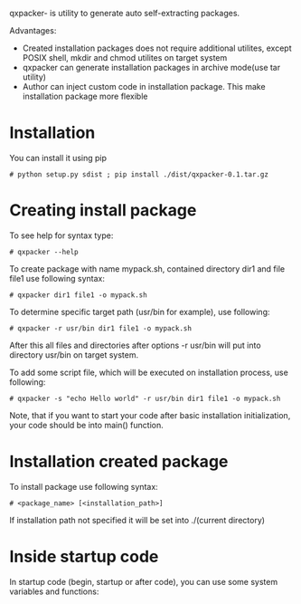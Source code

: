 qxpacker- is utility to generate auto self-extracting packages.

Advantages:
* Created installation packages does not require additional utilites, except POSIX shell, mkdir and chmod utilites on target system
* qxpacker can generate installation packages in archive mode(use tar utility)
* Author can inject custom code in installation package. This make installation package more flexible

# Installation

You can install it using pip

```
# python setup.py sdist ; pip install ./dist/qxpacker-0.1.tar.gz
```

# Creating install package
To see help for syntax type:
```
# qxpacker --help
```

To create package with name mypack.sh, contained directory dir1 and file file1 use following syntax:
```
# qxpacker dir1 file1 -o mypack.sh
```

To determine specific target path (usr/bin for example), use following:
```
# qxpacker -r usr/bin dir1 file1 -o mypack.sh
```
After this all files and directories after options -r usr/bin will put into directory usr/bin on target system.

To add some script file, which will be executed on installation process, use following:
```
# qxpacker -s "echo Hello world" -r usr/bin dir1 file1 -o mypack.sh
```
Note, that if you want to start your code after basic installation initialization, your code should be into main() function.

# Installation created package

To install package use following syntax:
```
# <package_name> [<installation_path>]
```
If installation path not specified it will be set into ./(current directory)

# Inside startup code

In startup code (begin, startup or after code), you can use some system variables and functions:


